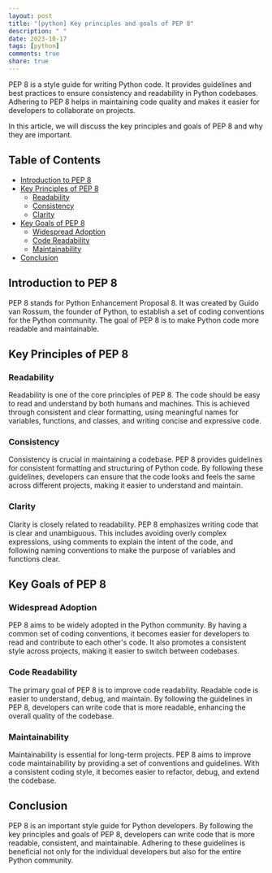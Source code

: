 ```yaml
---
layout: post
title: "[python] Key principles and goals of PEP 8"
description: " "
date: 2023-10-17
tags: [python]
comments: true
share: true
---
```


PEP 8 is a style guide for writing Python code. It provides guidelines and best practices to ensure consistency and readability in Python codebases. Adhering to PEP 8 helps in maintaining code quality and makes it easier for developers to collaborate on projects.

In this article, we will discuss the key principles and goals of PEP 8 and why they are important.

## Table of Contents
- [Introduction to PEP 8](#introduction-to-pep-8)
- [Key Principles of PEP 8](#key-principles-of-pep-8)
  - [Readability](#readability)
  - [Consistency](#consistency)
  - [Clarity](#clarity)
- [Key Goals of PEP 8](#key-goals-of-pep-8)
  - [Widespread Adoption](#widespread-adoption)
  - [Code Readability](#code-readability)
  - [Maintainability](#maintainability)
- [Conclusion](#conclusion)

## Introduction to PEP 8
PEP 8 stands for Python Enhancement Proposal 8. It was created by Guido van Rossum, the founder of Python, to establish a set of coding conventions for the Python community. The goal of PEP 8 is to make Python code more readable and maintainable.

## Key Principles of PEP 8

### Readability
Readability is one of the core principles of PEP 8. The code should be easy to read and understand by both humans and machines. This is achieved through consistent and clear formatting, using meaningful names for variables, functions, and classes, and writing concise and expressive code.

### Consistency
Consistency is crucial in maintaining a codebase. PEP 8 provides guidelines for consistent formatting and structuring of Python code. By following these guidelines, developers can ensure that the code looks and feels the same across different projects, making it easier to understand and maintain.

### Clarity
Clarity is closely related to readability. PEP 8 emphasizes writing code that is clear and unambiguous. This includes avoiding overly complex expressions, using comments to explain the intent of the code, and following naming conventions to make the purpose of variables and functions clear.

## Key Goals of PEP 8

### Widespread Adoption
PEP 8 aims to be widely adopted in the Python community. By having a common set of coding conventions, it becomes easier for developers to read and contribute to each other's code. It also promotes a consistent style across projects, making it easier to switch between codebases.

### Code Readability
The primary goal of PEP 8 is to improve code readability. Readable code is easier to understand, debug, and maintain. By following the guidelines in PEP 8, developers can write code that is more readable, enhancing the overall quality of the codebase.

### Maintainability
Maintainability is essential for long-term projects. PEP 8 aims to improve code maintainability by providing a set of conventions and guidelines. With a consistent coding style, it becomes easier to refactor, debug, and extend the codebase.

## Conclusion
PEP 8 is an important style guide for Python developers. By following the key principles and goals of PEP 8, developers can write code that is more readable, consistent, and maintainable. Adhering to these guidelines is beneficial not only for the individual developers but also for the entire Python community.